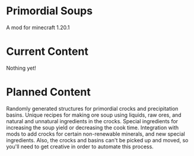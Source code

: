 
# Primordial Soups

A mod for minecraft 1.20.1

# Current Content

Nothing yet!

# Planned Content

Randomly generated structures for primordial crocks and precipitation basins. 
Unique recipes for making ore soup using liquids, raw ores, and natural and unnatural ingredients in the crocks. 
Special ingredients for increasing the soup yield or decreasing the cook time.
Integration with mods to add crocks for certain non-renewable minerals, and new special ingredients.
Also, the crocks and basins can't be picked up and moved, so you'll need to get creative in order to automate this process.